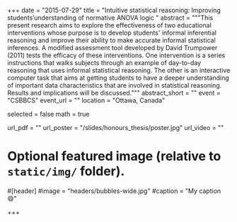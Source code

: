 +++
date = "2015-07-29"
title = "Intuitive statistical reasoning: Improving students’understanding of normative ANOVA logic "
abstract = """This present research aims to explore the effectiveness of two educational interventions whose purpose is to develop students' informal inferential reasoning and improve their ability to make accurate informal statistical inferences. A modified assessment tool developed by David Trumpower (2011) tests the efficacy of these interventions. One intervention is a series instructions that walks subjects through an example of day-to-day reasoning that uses informal statistical reasoning. The other is an interactive computer task that aims at getting students to have a deeper understanding of important data characteristics that are involved in statistical reasoning. Results and implications will be discussed."""
abstract_short = ""
event = "CSBBCS"
event_url = ""
location = "Ottawa, Canada"

selected = false
math = true

url_pdf = ""
url_poster = "/slides/honours_thesis/poster.jpg"
url_video = ""

# Optional featured image (relative to `static/img/` folder).
#[header]
#image = "headers/bubbles-wide.jpg"
#caption = "My caption :smile:"

+++
